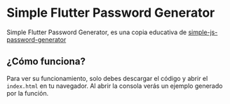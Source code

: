 # Simple Flutter Password Generator
Simple Flutter Password Generator, es una copia educativa de [simple-js-password-generator](https://github.com/AstroDev07/simple-js-password-generator)

## ¿Cómo funciona?
Para ver su funcionamiento, solo debes descargar el código y abrir el `index.html` en tu navegador. Al abrir la consola verás un ejemplo generado por la función. 
